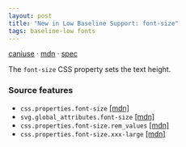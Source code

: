 ```yaml
---
layout: post
title: "New in Low Baseline Support: font-size"
tags: baseline-low fonts
---
```


[caniuse](https://caniuse.com/?search=font-size) · [mdn](https://developer.mozilla.org/en-US/search?q=font-size) · [spec](https://drafts.csswg.org/css-fonts-4/#font-size-prop)

The `font-size` CSS property sets the text height.

### Source features

- ``css.properties.font-size`` [[mdn]](https://developer.mozilla.org/en-US/search?q=css.properties.font-size)
- ``svg.global_attributes.font-size`` [[mdn]](https://developer.mozilla.org/en-US/search?q=svg.global_attributes.font-size)
- ``css.properties.font-size.rem_values`` [[mdn]](https://developer.mozilla.org/en-US/search?q=css.properties.font-size.rem_values)
- ``css.properties.font-size.xxx-large`` [[mdn]](https://developer.mozilla.org/en-US/search?q=css.properties.font-size.xxx-large)
